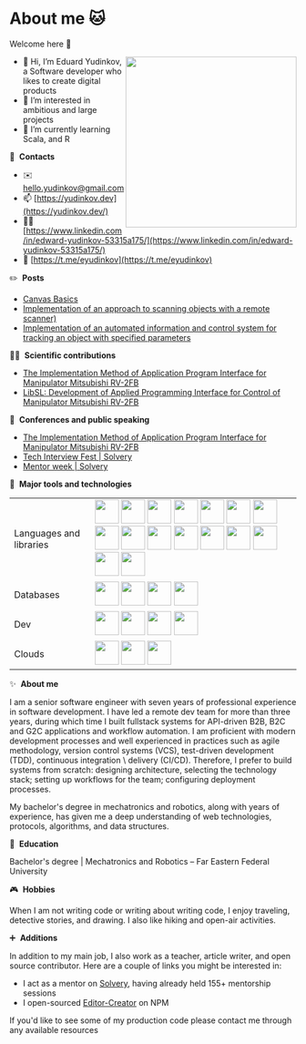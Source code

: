 # About me 🐱

Welcome here 👋

<img align="right" width="300" src="https://yudinkov.dev/static/840bd3a225eb47bdb6ae880e98008d2e/c9c5b/me.png" />

- 👋 Hi, I’m Eduard Yudinkov, a Software developer who likes to create digital products
- 👀 I’m interested in ambitious and large projects
- 🌱 I’m currently learning Scala, and R

🔗 &nbsp;**Contacts**
- ✉️ [hello.yudinkov@gmail.com](mailto:hello.yudinkov@gmail.com)
- 📫 [https://yudinkov.dev](https://yudinkov.dev/) 
- 🧑‍💻 [https://www.linkedin.com/in/edward-yudinkov-53315a175/](https://www.linkedin.com/in/edward-yudinkov-53315a175/) 
- 💬 [https://t.me/eyudinkov](https://t.me/eyudinkov)

✏️ &nbsp;**Posts**
- [Canvas Basics](https://habr.com/ru/post/650175/)
- [Implementation of an approach to scanning objects with a remote scanner)](https://habr.com/ru/post/624255/)
- [Implementation of an automated information and control system for tracking an object with specified parameters](https://vc.ru/dev/337286-realizaciya-avtomatizirovannoy-informacionno-upravlyayushchey-sistemy-slezheniya-za-obektom-s-zadannymi-parametrami)

🧑‍🔬 &nbsp;**Scientific contributions**
- [The Implementation Method of Application Program Interface for Manipulator Mitsubishi RV-2FB](https://www.researchgate.net/publication/334850329_The_Implementation_Method_of_Application_Program_Interface_for_Manipulator_Mitsubishi_RV-2FB)
- [LibSL: Development of Applied Programming Interface for Control of Manipulator Mitsubishi RV-2FB](https://www.researchgate.net/publication/325827008_LibSL_Development_of_Applied_Programming_Interface_for_Control_of_Manipulator_Mitsubishi_RV-2FB)

🎤 &nbsp;**Conferences and public speaking**
- [The Implementation Method of Application Program Interface for Manipulator Mitsubishi RV-2FB](https://ieeexplore.ieee.org/document/8725388)
- [Tech Interview Fest | Solvery](https://www.youtube.com/watch?v=N1gKaF6BhDc)
- [Mentor week | Solvery](https://www.instagram.com/p/ClT4QuZJgmp/?igshid=YWJhMjlhZTc=)


🔧 &nbsp;**Major tools and technologies**
<table>
  <tr>
    <td>Languages and libraries</td>
    <td>
      <img width="42" src="https://cdn.jsdelivr.net/gh/devicons/devicon/icons/javascript/javascript-original.svg" />
      <img width="42" src="https://cdn.jsdelivr.net/gh/devicons/devicon/icons/typescript/typescript-original.svg" />
      <img width="42" src="https://cdn.jsdelivr.net/gh/devicons/devicon/icons/go/go-original.svg" />
      <img width="42" src="https://cdn.jsdelivr.net/gh/devicons/devicon/icons/python/python-original.svg" />
      <img width="42" src="https://cdn.jsdelivr.net/gh/devicons/devicon/icons/dart/dart-original.svg" />
      <img width="42" src="https://cdn.jsdelivr.net/gh/devicons/devicon/icons/matlab/matlab-original.svg" />
      <img width="42" src="https://cdn.jsdelivr.net/gh/devicons/devicon/icons/angularjs/angularjs-original.svg" />
      <img width="42" src="https://cdn.jsdelivr.net/gh/devicons/devicon/icons/react/react-original.svg" />
      <img width="42" src="https://cdn.jsdelivr.net/gh/devicons/devicon/icons/vuejs/vuejs-original.svg" />
      <img width="42" src="https://cdn.jsdelivr.net/gh/devicons/devicon/icons/svelte/svelte-original.svg" />
      <img width="42" src="https://cdn.jsdelivr.net/gh/devicons/devicon/icons/redux/redux-original.svg" />
      <img width="42" src="https://cdn.jsdelivr.net/gh/devicons/devicon/icons/babel/babel-original.svg" />
      <img width="42" src="https://cdn.jsdelivr.net/gh/devicons/devicon/icons/webpack/webpack-original.svg" />
      <img width="42" src="https://cdn.jsdelivr.net/gh/devicons/devicon/icons/d3js/d3js-original.svg" />
      <img width="42" src="https://cdn.jsdelivr.net/gh/devicons/devicon/icons/graphql/graphql-plain.svg" />
      <img width="42" src="https://cdn.jsdelivr.net/gh/devicons/devicon/icons/nestjs/nestjs-plain.svg" />
    </td>
  </tr>
  <tr>
    <td>Databases</td>
    <td>
      <img width="42" src="https://cdn.jsdelivr.net/gh/devicons/devicon/icons/mysql/mysql-original.svg" />
      <img width="42" src="https://cdn.jsdelivr.net/gh/devicons/devicon/icons/postgresql/postgresql-original-wordmark.svg" />
      <img width="42" src="https://cdn.jsdelivr.net/gh/devicons/devicon/icons/redis/redis-original.svg" />
      <img width="42" src="https://cdn.jsdelivr.net/gh/devicons/devicon/icons/mongodb/mongodb-original-wordmark.svg" />
    </td>
  </tr>
  <tr>
   <td>Dev</td>
    <td>
      <img width="42" src="https://cdn.jsdelivr.net/gh/devicons/devicon/icons/git/git-original.svg" />
      <img width="42" src="https://cdn.jsdelivr.net/gh/devicons/devicon/icons/gitlab/gitlab-original.svg" />
      <img width="42" src="https://cdn.jsdelivr.net/gh/devicons/devicon/icons/confluence/confluence-original.svg" />
      <img width="42" src="https://cdn.jsdelivr.net/gh/devicons/devicon/icons/jira/jira-original.svg" />
    </td>
  </tr>
  <tr>
   <td>Clouds</td>
    <td>
      <img width="42" src="https://cdn.jsdelivr.net/gh/devicons/devicon/icons/docker/docker-original.svg" />
      <img width="42" src="https://cdn.jsdelivr.net/gh/devicons/devicon/icons/googlecloud/googlecloud-original.svg" />
      <img width="42" src="https://cdn.jsdelivr.net/gh/devicons/devicon/icons/digitalocean/digitalocean-original.svg" />
    </td>
 </tr>
</table>

✨ &nbsp;**About me**

I am a senior software engineer with seven years of professional experience in software development. I have led a remote dev team for more than three years, during which time I built fullstack systems for API-driven B2B, B2C and G2C applications and workflow automation. I am proficient with modern development processes and well experienced in practices such as agile methodology, version control systems (VCS), test-driven development (TDD), continuous integration \ delivery (CI/CD). Therefore, I prefer to build systems from scratch: designing architecture, selecting the technology stack; setting up workflows for the team; configuring deployment processes.

My bachelor's degree in mechatronics and robotics, along with years of experience, has given me a deep understanding of web technologies, protocols, algorithms, and data structures.

📖 &nbsp;**Education**

Bachelor's degree | Mechatronics and Robotics – Far Eastern Federal University

🎮 &nbsp;**Hobbies**

When I am not writing code or writing about writing code, I enjoy traveling, detective stories, and drawing. I also like hiking and open-air activities.

➕ &nbsp;**Additions**

In addition to my main job, I also work as a teacher, article writer, and open source
contributor. Here are a couple of links you might be interested in:

- I act as a mentor on [Solvery](https://solvery.io/ru/mentor/anstertum), having already held 155+ mentorship sessions
- I open-sourced [Editor-Creator](https://www.npmjs.com/package/editor-creator) on NPM

If you'd like to see some of my production code please contact me through any available resources
